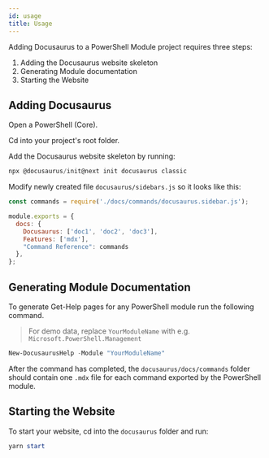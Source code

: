 ```yaml
---
id: usage
title: Usage
---
```


Adding Docusaurus to a PowerShell Module project requires three steps:

1. Adding the Docusaurus website skeleton
2. Generating Module documentation
3. Starting the Website

## Adding Docusaurus

Open a PowerShell (Core).

Cd into your project's root folder.

Add the Docusaurus website skeleton by running:

```powershell
npx @docusaurus/init@next init docusaurus classic
```

Modify newly created file `docusaurus/sidebars.js` so it looks like this:

```js
const commands = require('./docs/commands/docusaurus.sidebar.js');

module.exports = {
  docs: {
    Docusaurus: ['doc1', 'doc2', 'doc3'],
    Features: ['mdx'],
    "Command Reference": commands
  },
};
```

## Generating Module Documentation

To generate Get-Help pages for any PowerShell module run the following command.

> For demo data, replace `YourModuleName` with e.g. `Microsoft.PowerShell.Management`

```powershell
New-DocusaurusHelp -Module "YourModuleName"
```

After the command has completed, the `docusaurus/docs/commands` folder
should contain one `.mdx` file for each command exported by the PowerShell module.

## Starting the Website

To start your website, cd into the `docusaurus` folder and run:

```powershell
yarn start
```
